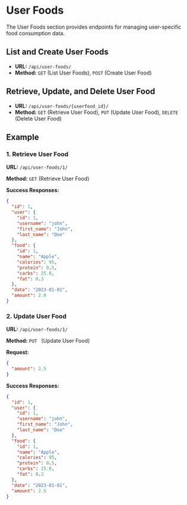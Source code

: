 # User Foods

The User Foods section provides endpoints for managing user-specific food consumption data.

## List and Create User Foods

- **URL:** `/api/user-foods/`
- **Method:** `GET` (List User Foods), `POST` (Create User Food)


## Retrieve, Update, and Delete User Food

- **URL:** `/api/user-foods/{userfood_id}/`
- **Method:** `GET` (Retrieve User Food), `PUT` (Update User Food), `DELETE` (Delete User Food)

## Example
### 1. Retrieve User Food
**URL:** `/api/user-foods/1/`

**Method:** `GET` (Retrieve User Food)

**Success Responses:**
```json
{
  "id": 1,
  "user": {
    "id": 1,
    "username": "john",
    "first_name": "John",
    "last_name": "Doe"
  },
  "food": {
    "id": 1,
    "name": "Apple",
    "calories": 95,
    "protein": 0.5,
    "carbs": 25.0,
    "fat": 0.3
  },
  "date": "2023-01-01",
  "amount": 2.0
}

```
### 2. Update User Food

**URL:** `/api/user-foods/1/`

**Method:** `PUT ` (Update User Food)

**Request:** 
```json
{
  "amount": 2.5
}
```
**Success Responses:**
```json
{
  "id": 1,
  "user": {
    "id": 1,
    "username": "john",
    "first_name": "John",
    "last_name": "Doe"
  },
  "food": {
    "id": 1,
    "name": "Apple",
    "calories": 95,
    "protein": 0.5,
    "carbs": 25.0,
    "fat": 0.3
  },
  "date": "2023-01-01",
  "amount": 2.5
}
```
